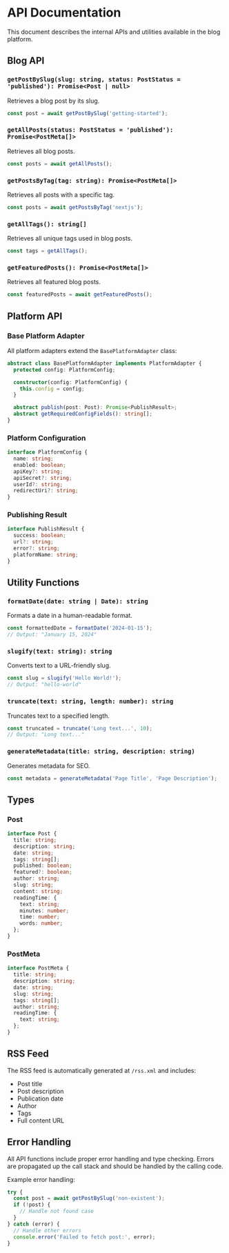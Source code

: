 # API Documentation

This document describes the internal APIs and utilities available in the blog platform.

## Blog API

### `getPostBySlug(slug: string, status: PostStatus = 'published'): Promise<Post | null>`

Retrieves a blog post by its slug.

```typescript
const post = await getPostBySlug('getting-started');
```

### `getAllPosts(status: PostStatus = 'published'): Promise<PostMeta[]>`

Retrieves all blog posts.

```typescript
const posts = await getAllPosts();
```

### `getPostsByTag(tag: string): Promise<PostMeta[]>`

Retrieves all posts with a specific tag.

```typescript
const posts = await getPostsByTag('nextjs');
```

### `getAllTags(): string[]`

Retrieves all unique tags used in blog posts.

```typescript
const tags = getAllTags();
```

### `getFeaturedPosts(): Promise<PostMeta[]>`

Retrieves all featured blog posts.

```typescript
const featuredPosts = await getFeaturedPosts();
```

## Platform API

### Base Platform Adapter

All platform adapters extend the `BasePlatformAdapter` class:

```typescript
abstract class BasePlatformAdapter implements PlatformAdapter {
  protected config: PlatformConfig;

  constructor(config: PlatformConfig) {
    this.config = config;
  }

  abstract publish(post: Post): Promise<PublishResult>;
  abstract getRequiredConfigFields(): string[];
}
```

### Platform Configuration

```typescript
interface PlatformConfig {
  name: string;
  enabled: boolean;
  apiKey?: string;
  apiSecret?: string;
  userId?: string;
  redirectUri?: string;
}
```

### Publishing Result

```typescript
interface PublishResult {
  success: boolean;
  url?: string;
  error?: string;
  platformName: string;
}
```

## Utility Functions

### `formatDate(date: string | Date): string`

Formats a date in a human-readable format.

```typescript
const formattedDate = formatDate('2024-01-15');
// Output: "January 15, 2024"
```

### `slugify(text: string): string`

Converts text to a URL-friendly slug.

```typescript
const slug = slugify('Hello World!');
// Output: "hello-world"
```

### `truncate(text: string, length: number): string`

Truncates text to a specified length.

```typescript
const truncated = truncate('Long text...', 10);
// Output: "Long text..."
```

### `generateMetadata(title: string, description: string)`

Generates metadata for SEO.

```typescript
const metadata = generateMetadata('Page Title', 'Page Description');
```

## Types

### Post

```typescript
interface Post {
  title: string;
  description: string;
  date: string;
  tags: string[];
  published: boolean;
  featured?: boolean;
  author: string;
  slug: string;
  content: string;
  readingTime: {
    text: string;
    minutes: number;
    time: number;
    words: number;
  };
}
```

### PostMeta

```typescript
interface PostMeta {
  title: string;
  description: string;
  date: string;
  slug: string;
  tags: string[];
  author: string;
  readingTime: {
    text: string;
  };
}
```

## RSS Feed

The RSS feed is automatically generated at `/rss.xml` and includes:

- Post title
- Post description
- Publication date
- Author
- Tags
- Full content URL

## Error Handling

All API functions include proper error handling and type checking. Errors are propagated up the call stack and should be handled by the calling code.

Example error handling:

```typescript
try {
  const post = await getPostBySlug('non-existent');
  if (!post) {
    // Handle not found case
  }
} catch (error) {
  // Handle other errors
  console.error('Failed to fetch post:', error);
}
``` 
